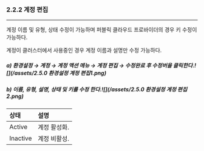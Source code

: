 ### 2.2.2 계정 편집

---

계정 이름 및 유형, 상태 수정이 가능하며 퍼블릭 클라우드 프로바이더의 경우 키 수정이 가능하다.

계정이 클러스터에서 사용중인 경우 계정 이름과 설명만 수정 가능하다.

##### a\)    환경설정 → 계정 → 계정 액션 메뉴 → 계정 편집 → 수정완료 후 수정버을 클릭한다.![](/assets/2.5.0 환경설정 계정 편집1.png)

##### b\) 이름, 유형, 설명, 상태 및 키를 수정 한다.![](/assets/2.5.0 환경설정 계정 편집2.png)

| 상태 | **설명** |
| :--- | :--- |
| Active | 계정 활성화. |
| Inactive | 계정 비활성. |



